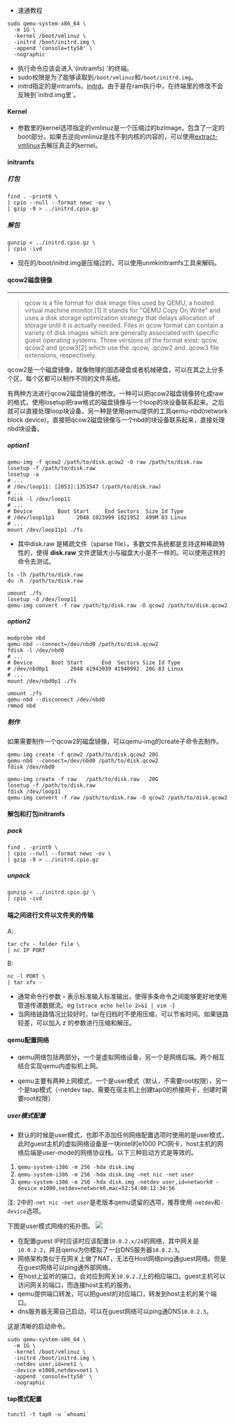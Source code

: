 
- 速通教程
```shell
sudo qemu-system-x86_64 \
  -m 1G \
  -kernel /boot/vmlinuz \
  -initrd /boot/initrd.img \
  -append 'console=ttyS0' \
  -nographic
```
- 执行命令应该会进入'(initramfs) '的终端。
- sudo权限是为了能够读取到`/boot/vmlinuz`和`/boot/initrd.img`。
- initrd指定的是intramfs。[initrd](https://docs.kernel.org/admin-guide/initrd.html#:~:text=initrd%20provides%20the%20capability%20to,mounted%20from%20a%20different%20device.)。由于是在ram执行中，在终端里的修改不会反映到`initrd.img里`。

#### Kernel

- 参数里的kernel选项指定的vmlinuz是一个压缩过的bzImage，包含了一定的boot部分。如果去逆向vmlinuz是找不到内核的内容的，可以使用[extract-vmlinux](https://github.com/torvalds/linux/blob/master/scripts/extract-vmlinux)去解压真正的kernel。


#### initramfs

##### 打包
```
find . -print0 \
| cpio --null --format newc -ov \
| gzip -9 > ../initrd.cpio.gz
```
##### 解包

```
gunzip < ../initrd.cpio.gz \
| cpio -ivd
```

- 现在的/boot/initrd.img是压缩过的，可以使用unmkinitramfs工具来解码。

#### qcow2磁盘镜像
---
> qcow is a file format for disk image files used by QEMU, a hosted virtual machine monitor.[1] It stands for "QEMU Copy On Write" and uses a disk storage optimization strategy that delays allocation of storage until it is actually needed. Files in qcow format can contain a variety of disk images which are generally associated with specific guest operating systems. Three versions of the format exist: qcow, qcow2 and qcow3[2] which use the .qcow, .qcow2 and .qcow3 file extensions, respectively.

qcow2是一个磁盘镜像，就像物理的固态硬盘或者机械硬盘，可以在其之上分多个区，每个区都可以制作不同的文件系统。

有两种方法进行qcow2磁盘镜像的修改。一种可以把qcow2磁盘镜像转化成raw的格式，使用losetup把raw格式的磁盘镜像与一个loop的块设备联系起来。之后就可以直接处理loop块设备。另一种是使用qemu提供的工具qemu-nbd(network block device)，直接把qcow2磁盘镜像与一个nbd的块设备联系起来，直接处理nbd块设备。

##### option1
```shell
qemu-img -f qcow2 /path/to/disk.qcow2 -O raw /path/to/disk.raw
losetup -f /path/to/disk.raw
losetup -a
# ...
# /dev/loop11: [2053]:1353547 (/path/to/disk.raw)
# ...
fdisk -l /dev/loop11
# ...
# Device        Boot Start     End Sectors  Size Id Type
# /dev/loop11p1       2048 1023999 1021952  499M 83 Linux
# ...
mount /dev/loop11p1 ./fs
```
- 其中disk.raw 是稀疏文件（sparse file），多数文件系统都是支持这种稀疏特性的，使得 **disk.raw** 文件逻辑大小与磁盘大小是不一样的。可以使用这样的命令去测试。
```shell
ls -lh /path/to/disk.raw
du -h  /path/to/disk.raw
```

```shell
umount ./fs
losetup -d /dev/loop11
qemu-img convert -f raw /path/tp/disk.raw -O qcow2 /path/to/disk.qcow2
```

##### option2

```shell
modprobe nbd
qemu-nbd --connect=/dev/nbd0 /path/to/disk.qcow2
fdisk -l /dev/nbd0
# ...
# Device      Boot Start      End  Sectors Size Id Type
# /dev/nbd0p1       2048 41943039 41940992  20G 83 Linux
# ...
mount /dev/nbd0p1 ./fs
```
```shell
umount ./fs
qemu-nbd --disconnect /dev/nbd0
rmmod nbd
```

##### 制作
如果需要制作一个qcow2的磁盘镜像，可以qemu-img的create子命令去制作。
```shell
qemu-img create -f qcow2 /path/to/disk.qcow2 20G
qemu-nbd --connect=/dev/nbd0 /path/to/disk.qcow2
fdisk /dev/nbd0
```

```shell
qemu-img create -f raw   /path/to/disk.raw   20G
losetup -f /path/to/disk.raw
fdisk /dev/loop11
qemu-img convert -f raw /path/to/disk.raw -O qcow2 /path/to/disk.qcow2
```

#### 解包和打包initramfs

##### pack

```
find . -print0 \
| cpio --null --format newc -ov \
| gzip -9 > ../initrd.cpio.gz
```

##### unpack

```
gunzip < ../initrd.cpio.gz \
| cpio -ivd
```

#### 端之间进行文件以文件夹的传输

A:
```shell
tar cfv - folder file \
| nc IP PORT
```

B:
```shell
nc -l PORT \
| tar xfv -
```
- 通常命令行参数 **-**  表示标准输入标准输出，使得多条命令之间能够更好地使用管道传递数据流。eg (`strace echo hello 2>&1 | vim -`)
- 当网络链路情况比较好时，tar在归档时不使用压缩，可以节省时间。如果链路较差，可以加入 z 的参数进行压缩和解压。


#### qemu配置网络

- qemu网络包括两部分，一个是虚拟网络设备，另一个是网络后端。两个相互结合实现qemu内虚拟机上网。

- qemu主要有两种上网模式，一个是user模式（默认，不需要root权限），另一个是tap模式（-netdev tap，需要在宿主机上创建tap0的桥接网卡，创建时需要root权限）

##### user模式配置

- 默认的时候是user模式，也即不添加任何网络配置选项时使用的是user模式，此时guest主机的虚拟网络设备是一块intel的e1000 PCI网卡，host主机的网络后端是user-mode的网络协议栈。以下三种启动方式是等效的。

1. `qemu-system-i386 -m 256 -hda disk.img`
2. `qemu-system-i386 -m 256 -hda disk.img -net nic -net user`
3. `qemu-system-i386 -m 256 -hda disk.img -netdev user,id=network0 -device e1000,netdev=network0,mac=52:54:00:12:34:56`

注: 2中的`-net nic -net user`是老版本qemu遗留的选项，推荐使用`-netdev`和`-device`选项。

下图是user模式网络的拓扑图。
![](https://wiki.qemu.org/images/9/93/Slirp_concept.png)

- 在配置guest IP时应该时应该配置`10.0.2.x/24`的网络，其中网关是`10.0.2.2`，并且qemu为你模拟了一台DNS服务器`10.0.2.3`。
- 网络架构类似于在网关上做了NAT，无法在Host网络ping通guest网络。但是在guest网络可以ping通外部网络。
- 在host上监听的端口，会对应到网关`10.0.2.2`上的相应端口。guest主机可以访问网关的端口，而连接host主机的服务。
- qemu提供端口转发，可以把guest的对应端口，转发到host主机的某个端口。
- dns服务器无需自己启动，可以在guest网络可以ping通DNS`10.0.2.3`。

这是清晰的启动命令。
```shell
sudo qemu-system-x86_64 \
  -m 1G \
  -kernel /boot/vmlinuz \
  -initrd /boot/initrd.img \
  -netdev user,id=net1 \
  -device e1000,netdev=net1 \
  -append 'console=ttyS0' \
  -nographic
```
#### tap模式配置

```
tunctl -t tap0 -u `whoami`
```